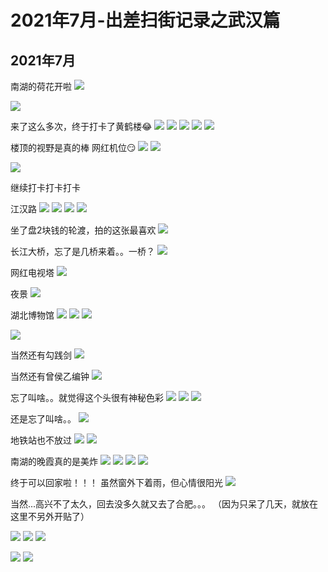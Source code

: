 # 2021年7月-出差扫街记录之武汉篇


## 2021年7月

南湖的荷花开啦
![](https://upyun.oneone.life/upyun-img/IMG_20210701_124320%20(1).jpg)

<!--more-->

![](https://upyun.oneone.life/upyun-img/IMG_20210701_125326%20(1).jpg)

来了这么多次，终于打卡了黄鹤楼😂
![](https://upyun.oneone.life/upyun-img/mmexport1625297658165.jpg)
![](https://upyun.oneone.life/upyun-img/mmexport1625297219663.jpg)
![](https://upyun.oneone.life/upyun-img/mmexport1625297666277%20(1).jpg)
![](https://upyun.oneone.life/upyun-img/mmexport1625297625871%20(1).jpg)
![](https://upyun.oneone.life/upyun-img/IMG_20210703_133514.jpg)

楼顶的视野是真的棒
网红机位😏
![](https://upyun.oneone.life/upyun-img/mmexport1625297605239.jpg)
![](https://upyun.oneone.life/upyun-img/mmexport1625297636760.jpg)

![](https://upyun.oneone.life/upyun-img/mmexport1625297613460.jpg)

继续打卡打卡打卡

江汉路
![](https://upyun.oneone.life/upyun-img/DSC03132.ARW%20(1).jpg)
![](https://upyun.oneone.life/upyun-img/DSC03141.ARW.jpg)
![](https://upyun.oneone.life/upyun-img/DSC03147.ARW.jpg)
![](https://upyun.oneone.life/upyun-img/DSC03152.ARW.jpg)

坐了盘2块钱的轮渡，拍的这张最喜欢
![](https://upyun.oneone.life/upyun-img/DSC03179.ARW%20(1).jpg)

长江大桥，忘了是几桥来着。。一桥？
![](https://upyun.oneone.life/upyun-img/DSC03199.ARW.jpg)

网红电视塔
![](https://upyun.oneone.life/upyun-img/DSC03201.ARW%20(1).jpg)

夜景
![](https://upyun.oneone.life/upyun-img/DSC03274.ARW.jpg)

湖北博物馆
![](https://upyun.oneone.life/upyun-img/DSC03395.jpg)
![](https://upyun.oneone.life/upyun-img/IMG_20210710_133608_1_edit_2975592596751688.jpg)
![](https://upyun.oneone.life/upyun-img/DSC03405.jpg)

![](https://upyun.oneone.life/upyun-img/DSC03458%20(1).jpg)

当然还有勾践剑
![](https://upyun.oneone.life/upyun-img/DSC03481%20(1).jpg)

当然还有曾侯乙编钟
![](https://upyun.oneone.life/upyun-img/DSC03556.jpg)

忘了叫啥。。就觉得这个头很有神秘色彩
![](https://upyun.oneone.life/upyun-img/DSC03584.jpg)
![](https://upyun.oneone.life/upyun-img/DSC03585.jpg)
![](https://upyun.oneone.life/upyun-img/DSC03590.jpg)

还是忘了叫啥。。
![](https://upyun.oneone.life/upyun-img/DSC03607.jpg)

地铁站也不放过
![](https://upyun.oneone.life/upyun-img/DSC03627.jpg)
![](https://upyun.oneone.life/upyun-img/DSC03628.jpg)

南湖的晚霞真的是美炸
![](https://upyun.oneone.life/upyun-img/DSC03655%20(2).jpg)
![](https://upyun.oneone.life/upyun-img/DSC03657%20(1).jpg)
![](https://upyun.oneone.life/upyun-img/DSC03679%20(1).jpg)
![](https://upyun.oneone.life/upyun-img/IMG_20210716_191928.jpg)

终于可以回家啦！！！ 虽然窗外下着雨，但心情很阳光
![](https://upyun.oneone.life/upyun-img/IMG_20210717_080251.jpg)


当然...高兴不了太久，回去没多久就又去了合肥。。。
（因为只呆了几天，就放在这里不另外开贴了）


![](https://upyun.oneone.life/upyun-img/IMG_20210725_100446.jpg)
![](https://upyun.oneone.life/upyun-img/IMG_20210725_141641.jpg)
![](https://upyun.oneone.life/upyun-img/IMG_20210725_141700%20(1).jpg)

![](https://upyun.oneone.life/upyun-img/IMG_20210725_141723.jpg)
![](https://upyun.oneone.life/upyun-img/IMG_20210725_143300.jpg)
